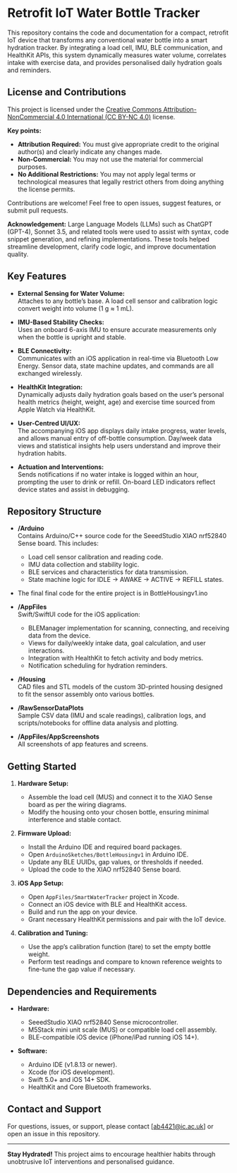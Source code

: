 # Retrofit IoT Water Bottle Tracker

This repository contains the code and documentation for a compact, retrofit IoT device that transforms any conventional water bottle into a smart hydration tracker. By integrating a load cell, IMU, BLE communication, and HealthKit APIs, this system dynamically measures water volume, correlates intake with exercise data, and provides personalised daily hydration goals and reminders.


## License and Contributions
This project is licensed under the [Creative Commons Attribution-NonCommercial 4.0 International (CC BY-NC 4.0)](https://creativecommons.org/licenses/by-nc/4.0/) license.

**Key points:**
- **Attribution Required:** You must give appropriate credit to the original author(s) and clearly indicate any changes made.
- **Non-Commercial:** You may not use the material for commercial purposes.
- **No Additional Restrictions:** You may not apply legal terms or technological measures that legally restrict others from doing anything the license permits.


Contributions are welcome! Feel free to open issues, suggest features, or submit pull requests. 

**Acknowledgement:** Large Language Models (LLMs) such as ChatGPT (GPT-4), Sonnet 3.5, and related tools were used to assist with syntax, code snippet generation, and refining implementations. These tools helped streamline development, clarify code logic, and improve documentation quality.

## Key Features

- **External Sensing for Water Volume:**  
  Attaches to any bottle’s base. A load cell sensor and calibration logic convert weight into volume (1 g ≈ 1 mL).
  
- **IMU-Based Stability Checks:**  
  Uses an onboard 6-axis IMU to ensure accurate measurements only when the bottle is upright and stable.
  
- **BLE Connectivity:**  
  Communicates with an iOS application in real-time via Bluetooth Low Energy. Sensor data, state machine updates, and commands are all exchanged wirelessly.

- **HealthKit Integration:**  
  Dynamically adjusts daily hydration goals based on the user’s personal health metrics (height, weight, age) and exercise time sourced from Apple Watch via HealthKit.

- **User-Centred UI/UX:**  
  The accompanying iOS app displays daily intake progress, water levels, and allows manual entry of off-bottle consumption. Day/week data views and statistical insights help users understand and improve their hydration habits.

- **Actuation and Interventions:**  
  Sends notifications if no water intake is logged within an hour, prompting the user to drink or refill. On-board LED indicators reflect device states and assist in debugging.

## Repository Structure

- **/Arduino**  
  Contains Arduino/C++ source code for the SeeedStudio XIAO nrf52840 Sense board. This includes:
  - Load cell sensor calibration and reading code.
  - IMU data collection and stability logic.
  - BLE services and characteristics for data transmission.
  - State machine logic for IDLE → AWAKE → ACTIVE → REFILL states.
 - The final final code for the entire project is in BottleHousingv1.ino

- **/AppFiles**  
  Swift/SwiftUI code for the iOS application:
  - BLEManager implementation for scanning, connecting, and receiving data from the device.
  - Views for daily/weekly intake data, goal calculation, and user interactions.
  - Integration with HealthKit to fetch activity and body metrics.
  - Notification scheduling for hydration reminders.

- **/Housing**  
  CAD files and STL models of the custom 3D-printed housing designed to fit the sensor assembly onto various bottles.

- **/RawSensorDataPlots**  
  Sample CSV data (IMU and scale readings), calibration logs, and scripts/notebooks for offline data analysis and plotting.

- **/AppFiles/AppScreenshots**  
  All screenshots of app features and screens. 

## Getting Started

1. **Hardware Setup:**
   - Assemble the load cell (MUS) and connect it to the XIAO Sense board as per the wiring diagrams.
   - Modify the housing onto your chosen bottle, ensuring minimal interference and stable contact.
   
2. **Firmware Upload:**
   - Install the Arduino IDE and required board packages.
   - Open `ArduinoSketches/BottleHousingv1` in Arduino IDE.
   - Update any BLE UUIDs, gap values, or thresholds if needed.
   - Upload the code to the XIAO nrf52840 Sense board.

3. **iOS App Setup:**
   - Open `AppFiles/SmartWaterTracker` project in Xcode.
   - Connect an iOS device with BLE and HealthKit access.
   - Build and run the app on your device.
   - Grant necessary HealthKit permissions and pair with the IoT device.

4. **Calibration and Tuning:**
   - Use the app’s calibration function (tare) to set the empty bottle weight.
   - Perform test readings and compare to known reference weights to fine-tune the gap value if necessary.

## Dependencies and Requirements

- **Hardware:**
  - SeeedStudio XIAO nrf52840 Sense microcontroller.
  - M5Stack mini unit scale (MUS) or compatible load cell assembly.
  - BLE-compatible iOS device (iPhone/iPad running iOS 14+).
  
- **Software:**
  - Arduino IDE (v1.8.13 or newer).
  - Xcode (for iOS development).
  - Swift 5.0+ and iOS 14+ SDK.
  - HealthKit and Core Bluetooth frameworks.




## Contact and Support

For questions, issues, or support, please contact [ab4421@ic.ac.uk] or open an issue in this repository.

---
**Stay Hydrated!** This project aims to encourage healthier habits through unobtrusive IoT interventions and personalised guidance.
